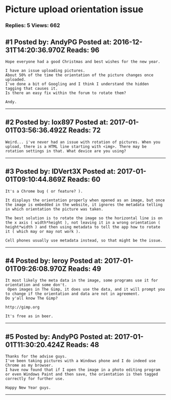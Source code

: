 # Picture upload orientation issue

### Replies: 5 Views: 662

## \#1 Posted by: AndyPG Posted at: 2016-12-31T14:20:36.970Z Reads: 96

```
Hope everyone had a good Christmas and best wishes for the new year.

I have an issue uploading pictures.
About 50% of the time the orientation of the picture changes once uploaded.
I've done a bit of Googling and I think I understand the hidden tagging that causes it.
Is there an easy fix within the forum to rotate them?

Andy.
```

---
## \#2 Posted by: lox897 Posted at: 2017-01-01T03:56:36.492Z Reads: 72

```
Weird... i've never had an issue with rotation of pictures. When you upload, there is a HTML line starting with <img>. There may be rotation settings in that. What device are you using?
```

---
## \#3 Posted by: IDVert3X Posted at: 2017-01-01T09:10:44.869Z Reads: 60

```
It's a Chrome bug ( or feature? ).

It displays the orientation properly when opened as an image, but once the image is embedded in the website, it ignores the metadata telling in which orientation the picture was taken.

The best solution is to rotate the image so the horizontal line is on the x axis ( width*height ), not leaving it in a wrong orientation ( height*width ) and then using metadata to tell the app how to rotate it ( which may or may not work ).

Cell phones usually use metadata instead, so that might be the issue.
```

---
## \#4 Posted by: leroy Posted at: 2017-01-01T09:26:08.970Z Reads: 49

```
It most likely the meta data in the image, some programs use it for orientation and some don't.
 Open images in The Gimp, it does use the data, and it will prompt you to change if the orientation and data are not in agreement. 
Do y'all know The Gimp?

http://gimp.org

It's free as in beer.
```

---
## \#5 Posted by: AndyPG Posted at: 2017-01-01T11:30:20.424Z Reads: 48

```
Thanks for the advise guys.
I've been taking pictures with a Windows phone and I do indeed use Chrome as my browser.
I have now found that if I open the image in a photo editing program or even Windows Paint and then save, the orientation is then tagged correctly for further use.

Happy New Year guys.
```

---

